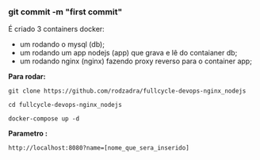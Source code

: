 ###  git commit -m "first commit"

É criado 3 containers docker:

- um rodando o mysql (db);
- um rodando um app nodejs (app) que grava e lê do contaianer db;
- um rodando nginx (nginx) fazendo proxy reverso para o container app;

**Para rodar:**

    git clone https://github.com/rodzadra/fullcycle-devops-nginx_nodejs

    cd fullcycle-devops-nginx_nodejs

    docker-compose up -d

**Parametro :**
    
    http://localhost:8080?name=[nome_que_sera_inserido]
